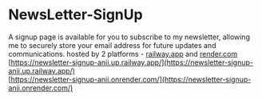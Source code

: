 # NewsLetter-SignUp
A signup page is available for you to subscribe to my newsletter, allowing me to securely store your email address for future updates and communications.
hosted by 2 platforms - [railway.app](https://newsletter-signup-anii.up.railway.app/) and [render.com](https://newsletter-signup-anii.onrender.com/)
<br>
[https://newsletter-signup-anii.up.railway.app/](https://newsletter-signup-anii.up.railway.app/)
<br>
[https://newsletter-signup-anii.onrender.com/](https://newsletter-signup-anii.onrender.com/)
